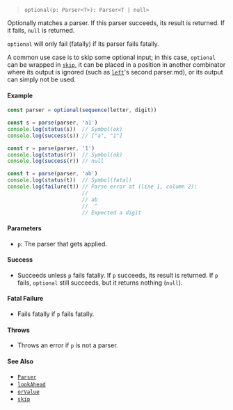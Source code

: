 <!--
 Copyright (c) 2020 Thomas J. Otterson
 
 This software is released under the MIT License.
 https://opensource.org/licenses/MIT
-->

> `optional(p: Parser<T>): Parser<T | null>`

Optionally matches a parser. If this parser succeeds, its result is returned. If it fails, `null` is returned.

`optional` will only fail (fatally) if its parser fails fatally.

A common use case is to skip some optional input; in this case, `optional` can be wrapped in [`skip`](skip.md), it can be placed in a position in another combinator where its output is ignored (such as [`left`](left.md)'s second parser.md), or its output can simply not be used.

#### Example

```javascript
const parser = optional(sequence(letter, digit))

const s = parse(parser, 'a1')
console.log(status(s))  // Symbol(ok)
console.log(success(s)) // ["a", "1"]

const r = parse(parser, '1')
console.log(status(r))  // Symbol(ok)
console.log(success(r)) // null

const t = parse(parser, 'ab')
console.log(status(t))  // Symbol(fatal)
console.log(failure(t)) // Parse error at (line 1, column 2):
                        //
                        // ab
                        //  ^
                        // Expected a digit
```

#### Parameters

* `p`: The parser that gets applied.

#### Success

* Succeeds unless `p` fails fatally. If `p` succeeds, its result is returned. If `p` fails, `optional` still succeeds, but it returns nothing (`null`).

#### Fatal Failure

* Fails fatally if `p` fails fatally.

#### Throws

* Throws an error if `p` is not a parser.

#### See Also

* [`Parser`](../types/parser.md)
* [`lookAhead`](lookahead.md)
* [`orValue`](orvalue.md)
* [`skip`](skip.md)